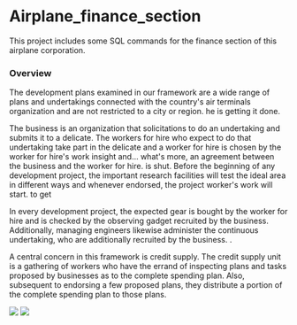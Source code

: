 # Airplane_finance_section
This project includes some SQL commands for the finance section of this airplane corporation.

### Overview
The development plans examined in our framework are a wide range of plans and undertakings connected with the country's
 air terminals organization and are not restricted to a city or region. he is getting it done.

The business is an organization that solicitations to do an undertaking and submits it to a delicate. The workers for hire who expect to do that undertaking take part in the delicate and a worker for hire is chosen by the worker for hire's work insight and... what's more, an agreement between the business and the worker for hire. is shut. Before the beginning of any development project, the important research facilities will test the ideal area in different ways and whenever endorsed, the project worker's work will start. to get

In every development project, the expected gear is bought by the worker for hire and is checked by the observing gadget recruited by the business. Additionally, managing engineers likewise administer the continuous undertaking, who are additionally recruited by the business. .

A central concern in this framework is credit supply. The credit supply unit is a gathering of workers who have the errand of inspecting plans and tasks proposed by businesses as to the complete spending plan. Also, subsequent to endorsing a few proposed plans, they distribute a portion of the complete spending plan to those plans.

<img src="https://hounaar.com/github/Airplane_finance_section/1.png">
<img src="https://hounaar.com/github/Airplane_finance_section/2.png">
